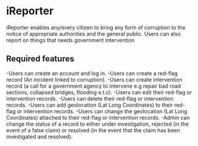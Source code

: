 # iReporter
iReporter enables any/every citizen to bring any form of corruption to the notice of appropriate authorities and the general public. Users can also report on things that needs government intervention
## Required features
-Users can create an account and log in.
-Users can create a red-flag record (An incident linked to corruption).
-Users can create intervention record (a call for a government agency to intervene e.g repair bad road sections, collapsed bridges, flooding e.t.c).
-Users can edit their red-flag or intervention records.
-Users can delete their red-flag or intervention records.
-Users can add geolocation (Lat Long Coordinates) to their red-flag or intervention records.
-Users can change the geolocation (Lat Long Coordinates) attached to their red-flag or intervention records.
-Admin can change the status of a record to either under investigation, rejected (in the event of a false claim) or resolved (in the event that the claim has been investigated and resolved).
